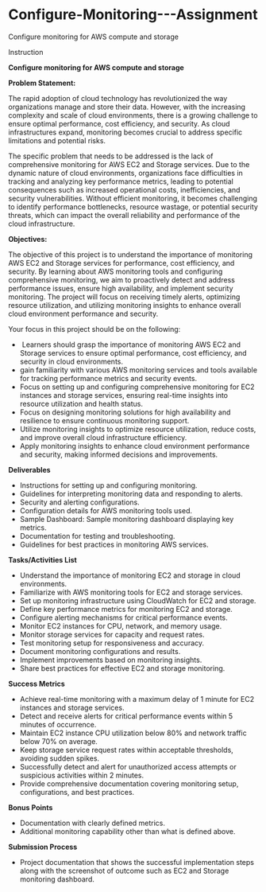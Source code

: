# Configure-Monitoring---Assignment

Configure monitoring for AWS compute and storage 

Instruction

**Configure monitoring for AWS compute and storage** 

**Problem Statement:**

The rapid adoption of cloud technology has revolutionized the way organizations manage and store their data. However, with the increasing complexity and scale of cloud environments, there is a growing challenge to ensure optimal performance, cost efficiency, and security. As cloud infrastructures expand, monitoring becomes crucial to address specific limitations and potential risks.

The specific problem that needs to be addressed is the lack of comprehensive monitoring for AWS EC2 and Storage services. Due to the dynamic nature of cloud environments, organizations face difficulties in tracking and analyzing key performance metrics, leading to potential consequences such as increased operational costs, inefficiencies, and security vulnerabilities. Without efficient monitoring, it becomes challenging to identify performance bottlenecks, resource wastage, or potential security threats, which can impact the overall reliability and performance of the cloud infrastructure.

**Objectives:**

The objective of this project is to understand the importance of monitoring AWS EC2 and Storage services for performance, cost efficiency, and security. By learning about AWS monitoring tools and configuring comprehensive monitoring, we aim to proactively detect and address performance issues, ensure high availability, and implement security monitoring. The project will focus on receiving timely alerts, optimizing resource utilization, and utilizing monitoring insights to enhance overall cloud environment performance and security.

Your focus in this project should be on the following:

-  Learners should grasp the importance of monitoring AWS EC2 and Storage services to ensure optimal performance, cost efficiency, and security in cloud environments.
- gain familiarity with various AWS monitoring services and tools available for tracking performance metrics and security events.
- Focus on setting up and configuring comprehensive monitoring for EC2 instances and storage services, ensuring real-time insights into resource utilization and health status.
- Focus on designing monitoring solutions for high availability and resilience to ensure continuous monitoring support.
- Utilize monitoring insights to optimize resource utilization, reduce costs, and improve overall cloud infrastructure efficiency.
- Apply monitoring insights to enhance cloud environment performance and security, making informed decisions and improvements.

**Deliverables**

- Instructions for setting up and configuring monitoring.
- Guidelines for interpreting monitoring data and responding to alerts.
- Security and alerting configurations.
- Configuration details for AWS monitoring tools used.
- Sample Dashboard: Sample monitoring dashboard displaying key metrics.
- Documentation for testing and troubleshooting.
- Guidelines for best practices in monitoring AWS services.

**Tasks/Activities List**

- Understand the importance of monitoring EC2 and storage in cloud environments.
- Familiarize with AWS monitoring tools for EC2 and storage services.
- Set up monitoring infrastructure using CloudWatch for EC2 and storage.
- Define key performance metrics for monitoring EC2 and storage.
- Configure alerting mechanisms for critical performance events.
- Monitor EC2 instances for CPU, network, and memory usage.
- Monitor storage services for capacity and request rates.
- Test monitoring setup for responsiveness and accuracy.
- Document monitoring configurations and results.
- Implement improvements based on monitoring insights.
- Share best practices for effective EC2 and storage monitoring.

**Success Metrics**

- Achieve real-time monitoring with a maximum delay of 1 minute for EC2 instances and storage services.
- Detect and receive alerts for critical performance events within 5 minutes of occurrence.
- Maintain EC2 instance CPU utilization below 80% and network traffic below 70% on average.
- Keep storage service request rates within acceptable thresholds, avoiding sudden spikes.
- Successfully detect and alert for unauthorized access attempts or suspicious activities within 2 minutes.
- Provide comprehensive documentation covering monitoring setup, configurations, and best practices.

**Bonus Points**

- Documentation with clearly defined metrics.
- Additional monitoring capability other than what is defined above. 

**Submission Process**

- Project documentation that shows the successful implementation steps along with the screenshot of outcome such as EC2 and Storage monitoring dashboard.
